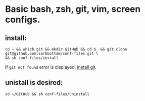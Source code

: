 #  Basic bash, zsh, git, vim, screen configs.

## install:
```
cd ~ && which git && mkdir GitHub && cd $_ && git clone git@github.com:sarbbottam/conf-files.git \
&& sh conf-files/install
```

If `git not found` error is displayed, [install git](https://git-scm.com/book/en/v2/Getting-Started-Installing-Git).

## unistall is desired:
```
cd ~/GitHub && sh conf-files/uninstall
```
